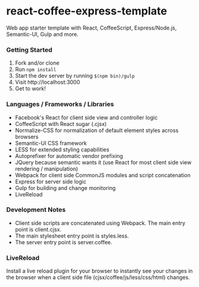 react-coffee-express-template
=============================

Web app starter template with React, CoffeeScript, Express/Node.js, Semantic-UI, Gulp and more.

### Getting Started ###

1. Fork and/or clone
2. Run ```npm install```
3. Start the dev server by running ```$(npm bin)/gulp```
4. Visit http://localhost:3000
5. Get to work!

### Languages / Frameworks / Libraries ###

* Facebook's React for client side view and controller logic
* CoffeeScript with React sugar (.cjsx)
* Normalize-CSS for normalization of default element styles across browsers
* Semantic-UI CSS framework
* LESS for extended styling capabilities
* Autoprefixer for automatic vendor prefixing
* JQuery because semantic wants it (use React for most client side view rendering / manipulation)
* Webpack for client side CommonJS modules and script concatenation
* Express for server side logic
* Gulp for building and change monitoring
* LiveReload

### Development Notes ###

* Client side scripts are concatenated using Webpack.  The main entry point is client.cjsx.
* The main stylesheet entry point is styles.less.
* The server entry point is server.coffee.

### LiveReload ###

Install a live reload plugin for your browser to instantly see your changes in the browser when a client side file (cjsx/coffee/js/less/css/html) changes.
